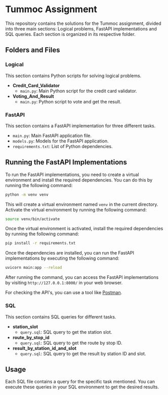 # Tummoc Assignment

This repository contains the solutions for the Tummoc assignment, divided into three main sections: Logical problems, FastAPI implementations and SQL queries. Each section is organized in its respective folder.

## Folders and Files

### Logical

This section contains Python scripts for solving logical problems.

- **Credit_Card_Validator**
  - `main.py`: Main Python script for the credit card validator.
- **Voting_And_Result**
  - `main.py`: Python script to vote and get the result.

### FastAPI

This section contains a FastAPI implementation for three different tasks.

- `main.py`: Main FastAPI application file.
- `models.py`: Models for the FastAPI application.
- `requirements.txt`: List of Python dependencies.

## Running the FastAPI Implementations

To run the FastAPI implementations, you need to create a virtual environment and install the required dependencies. You can do this by running the following command:

```bash
python -m venv venv
```

This will create a virtual environment named `venv` in the current directory. Activate the virtual environment by running the following command:

```bash
source venv/bin/activate
```

Once the virtual environment is activated, install the required dependencies by running the following command:

```bash
pip install -r requirements.txt
```

Once the dependencies are installed, you can run the FastAPI implementations by executing the following command:

```bash
uvicorn main:app --reload
```

After running the command, you can access the FastAPI implementations by visiting `http://127.0.0.1:8000/` in your web browser.

For checking the API's, you can use a tool like [Postman](https://www.postman.com/).

### SQL

This section contains SQL queries for different tasks.

- **station_slot**
  - `query.sql`: SQL query to get the station slot.
- **route_by_stop_id**
  - `query.sql`: SQL query to get the route by stop ID.
- **result_by_station_id_and_slot**
  - `query.sql`: SQL query to get the result by station ID and slot.

## Usage

Each SQL file contains a query for the specific task mentioned. You can execute these queries in your SQL environment to get the desired results.
